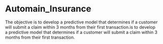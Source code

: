 # Automain_Insurance
The objective  is to develop a predictive model that determines if a customer will submit a claim within 3 months from their first transaction.is to develop a predictive model that determines if a customer will submit a claim within 3 months from their first transaction.
